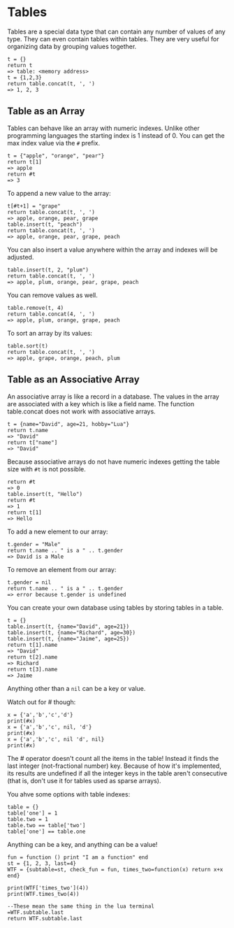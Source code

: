 Tables
======

Tables are a special data type that can contain any number of values of any type. They can even contain 
tables within tables. They are very useful for organizing data by grouping values together.

    t = {}
    return t
    => table: <memory address>
    t = {1,2,3}
    return table.concat(t, ', ')
    => 1, 2, 3
    
Table as an Array
-----------------

Tables can behave like an array with numeric indexes. Unlike other programming languages the 
starting index is 1 instead of 0. You can get the max index value via the `#` prefix.

    t = {"apple", "orange", "pear"}
    return t[1]
    => apple
    return #t
    => 3

To append a new value to the array:

    t[#t+1] = "grape"
    return table.concat(t, ', ')
    => apple, orange, pear, grape
    table.insert(t, "peach")
    return table.concat(t, ', ')
    => apple, orange, pear, grape, peach
    
You can also insert a value anywhere within the array and indexes will be adjusted.

    table.insert(t, 2, "plum")
    return table.concat(t, ', ')
    => apple, plum, orange, pear, grape, peach
    
You can remove values as well.

    table.remove(t, 4)
    return table.concat(4, ', ')
    => apple, plum, orange, grape, peach
    
To sort an array by its values:

    table.sort(t)
    return table.concat(t, ', ')
    => apple, grape, orange, peach, plum

Table as an Associative Array
-----------------------------

An associative array is like a record in a database. The values in the array are associated with a key which 
is like a field name. The function table.concat does not work with associative arrays.

    t = {name="David", age=21, hobby="Lua"}
    return t.name
    => "David"
    return t["name"]
    => "David"
    
Because associative arrays do not have numeric indexes getting the table size with `#t` is not
possible.

    return #t
    => 0
    table.insert(t, "Hello")
    return #t
    => 1
    return t[1]
    => Hello
    
To add a new element to our array:

    t.gender = "Male"
    return t.name .. " is a " .. t.gender
    => David is a Male
    
To remove an element from our array:

    t.gender = nil
    return t.name .. " is a " .. t.gender
    => error because t.gender is undefined
    
You can create your own database using tables by storing tables in a table.

    t = {}
    table.insert(t, {name="David", age=21})
    table.insert(t, {name="Richard", age=30})
    table.insert(t, {name="Jaime", age=25})
    return t[1].name
    => "David"
    return t[2].name
    => Richard
    return t[3].name
    => Jaime
    
Anything other than a `nil` can be a key or value. 

Watch out for # though:

    x = {'a','b','c','d'}
	print(#x)
    x = {'a','b','c', nil, 'd'}
	print(#x)
    x = {'a','b','c', nil 'd', nil}
    print(#x)


The # operator doesn't count all the items in the table! Instead it finds the last integer (not-fractional number) key. Because of how it's implemented, its results are undefined if all the integer keys in the table aren't consecutive (that is, don't use it for tables used as sparse arrays).

You ahve some options with table indexes:

	table = {}
    table['one'] = 1
	table.two = 1
	table.two == table['two']
	table['one'] == table.one
	
Anything can be a key, and anything can be a value!

    fun = function () print "I am a function" end
	st = {1, 2, 3, last=4}
	WTF = {subtable=st, check_fun = fun, times_two=function(x) return x+x end}
	
	print(WTF['times_two'](4))
	print(WTF.times_two(4))

	--These mean the same thing in the lua terminal
	=WTF.subtable.last
	return WTF.subtable.last